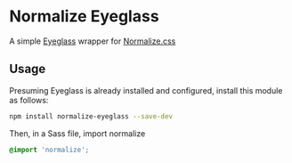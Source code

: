 # Normalize Eyeglass

A simple [Eyeglass](https://github.com/sass-eyeglass/eyeglass) wrapper for [Normalize.css](https://github.com/necolas/normalize.css)

## Usage

Presuming Eyeglass is already installed and configured, install this module as follows:

```bash
npm install normalize-eyeglass --save-dev
```

Then, in a Sass file, import normalize

```scss
@import 'normalize';
```